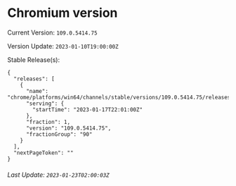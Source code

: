 # Chromium version

Current Version: `109.0.5414.75`

Version Update: `2023-01-10T19:00:00Z`

Stable Release(s):
```
{
  "releases": [
    {
      "name": "chrome/platforms/win64/channels/stable/versions/109.0.5414.75/releases/1673992860",
      "serving": {
        "startTime": "2023-01-17T22:01:00Z"
      },
      "fraction": 1,
      "version": "109.0.5414.75",
      "fractionGroup": "90"
    }
  ],
  "nextPageToken": ""
}
```

###### Last Update: `2023-01-23T02:00:03Z`
        